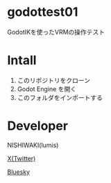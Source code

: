 # godottest01
GodotIKを使ったVRMの操作テスト

# Intall

1. このリポジトリをクローン
2. Godot Engine を開く
3. このフォルダをインポートする

# Developer

NISHIWAKI(lumis)

[X(Twitter) ](https://x.com/lumidina)

[Bluesky](https://bsky.app/profile/lumidina.bsky.social)
